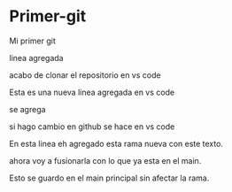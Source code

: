 # Primer-git
Mi primer git 

linea agregada 

acabo de clonar el repositorio en vs code 

Esta es una nueva linea agregada en vs code 

se agrega

si hago cambio en github se hace en vs code 


En esta linea eh agregado esta rama nueva con este texto.

ahora voy a fusionarla con lo que ya esta en el main.

Esto se guardo en el main principal sin afectar la rama.

